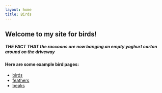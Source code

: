 ```yaml
---
layout: home
title: Birds
---
```


## Welcome to my site for birds!
##### THE FACT THAT the raccoons are now banging an empty yoghurt carton around on the driveway


#### Here are some example bird pages:

- [birds](02-markdown-examples)
- [feathers](03-images-examples)
- [beaks](04-embeds-examples)

